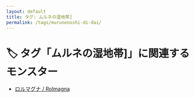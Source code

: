 ```yaml
---
layout: default
title: タグ: ムルネの湿地帯]
permalink: /tags/murunenoshi-di-dai/
---
```

# 🏷️ タグ「ムルネの湿地帯]」に関連するモンスター

- [ロルマグナ / Rolmagna](/monsterdex/monster/Rolmagna.html)
